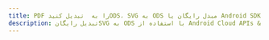 ---title: PDF را به  تبدیل کنیدODS، SVG به ODS مبدل رایگان یا Android SDKdescription: تبدیل رایگانSVG به ODS با استفاده از Android Cloud APIs & SDK همچنین اسناد PDF را در Cloud ایجاد، ویرایش و رندر کنید.---